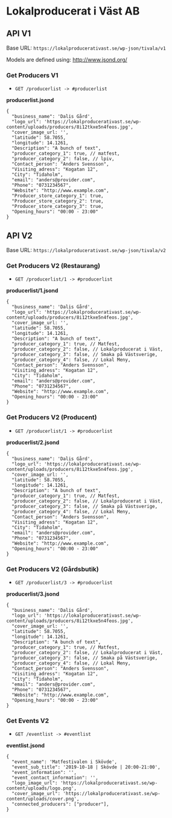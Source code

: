 # Lokalproducerat i Väst AB

## API V1

Base URL: `https://lokalproducerativast.se/wp-json/tivala/v1`

Models are defined using: http://www.jsond.org/

### Get Producers V1

- `GET /producerlist -> #producerlist`

**producerlist.jsond**

```
{
  "business_name": 'Dalis Gård',
  "logo_url": 'https://lokalproducerativast.se/wp-content/uploads/producers/8i12tkxe5n4feos.jpg',
  "cover_image_url: '',
  "latitude": 58.7055,
  "longitude": 14.1261,
  "Description": "A bunch of text",
  "producer_category_1": true, // matfest,
  "producer_category_2": false, // lpiv,
  "Contact_person": "Anders Svensson",
  "Visiting_adress": "Kogatan 12",
  "City": "Tidaholm",
  "email": "anders@provider.com",
  "Phone": "0731234567",
  "Website": "http://www.example.com",
  "Producer_store_category_1": true,
  "Producer_store_category_2": true,
  "Producer_store_category_3": true,
  "Opening_hours": "00:00 - 23:00"
}
```

## API V2

Base URL: `https://lokalproducerativast.se/wp-json/tivala/v2`

### Get Producers V2 (Restaurang)

- `GET /producerlist/1 -> #producerlist`

**producerlist/1.jsond**

```
{
  "business_name": 'Dalis Gård',
  "logo_url": 'https://lokalproducerativast.se/wp-content/uploads/producers/8i12tkxe5n4feos.jpg',
  "cover_image_url: '',
  "latitude": 58.7055,
  "longitude": 14.1261,
  "Description": "A bunch of text",
  "producer_category_1": true, // Matfest,
  "producer_category_2": false, // Lokalproducerat i Väst,
  "producer_category_3": false, // Smaka på Västsverige,
  "producer_category_4": false, // Lokal Meny,
  "Contact_person": "Anders Svensson",
  "Visiting_adress": "Kogatan 12",
  "City": "Tidaholm",
  "email": "anders@provider.com",
  "Phone": "0731234567",
  "Website": "http://www.example.com",
  "Opening_hours": "00:00 - 23:00"
}
```

### Get Producers V2 (Producent)

- `GET /producerlist/1 -> #producerlist`

**producerlist/2.jsond**

```
{
  "business_name": 'Dalis Gård',
  "logo_url": 'https://lokalproducerativast.se/wp-content/uploads/producers/8i12tkxe5n4feos.jpg',
  "cover_image_url: '',
  "latitude": 58.7055,
  "longitude": 14.1261,
  "Description": "A bunch of text",
  "producer_category_1": true, // Matfest,
  "producer_category_2": false, // Lokalproducerat i Väst,
  "producer_category_3": false, // Smaka på Västsverige,
  "producer_category_4": false, // Lokal Meny,
  "Contact_person": "Anders Svensson",
  "Visiting_adress": "Kogatan 12",
  "City": "Tidaholm",
  "email": "anders@provider.com",
  "Phone": "0731234567",
  "Website": "http://www.example.com",
  "Opening_hours": "00:00 - 23:00"
}
```

### Get Producers V2 (Gårdsbutik)

- `GET /producerlist/3 -> #producerlist`

**producerlist/3.jsond**

```
{
  "business_name": 'Dalis Gård',
  "logo_url": 'https://lokalproducerativast.se/wp-content/uploads/producers/8i12tkxe5n4feos.jpg',
  "cover_image_url: '',
  "latitude": 58.7055,
  "longitude": 14.1261,
  "Description": "A bunch of text",
  "producer_category_1": true, // Matfest,
  "producer_category_2": false, // Lokalproducerat i Väst,
  "producer_category_3": false, // Smaka på Västsverige,
  "producer_category_4": false, // Lokal Meny,
  "Contact_person": "Anders Svensson",
  "Visiting_adress": "Kogatan 12",
  "City": "Tidaholm",
  "email": "anders@provider.com",
  "Phone": "0731234567",
  "Website": "http://www.example.com",
  "Opening_hours": "00:00 - 23:00"
}
```

### Get Events V2

- `GET /eventlist -> #eventlist`

**eventlist.jsond**

```
{
  "event_name": 'Matfestivalen i Skövde',
  "event_sub_title": '2019-10-18 | Skövde | 20:00-21:00',
  "event_information": '',
  "event_contact_information": '',
  "logo_image_url": 'https://lokalproducerativast.se/wp-content/uploads/logo.png',
  "cover_image_url": 'https://lokalproducerativast.se/wp-content/uploads/cover.png',
  "connected_producers": ["producer"],
}
```
